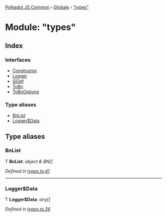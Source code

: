 [Polkadot JS Common](../README.md) › [Globals](../globals.md) › ["types"](_types_.md)

# Module: "types"

## Index

### Interfaces

* [Constructor](../interfaces/_types_.constructor.md)
* [Logger](../interfaces/_types_.logger.md)
* [SiDef](../interfaces/_types_.sidef.md)
* [ToBn](../interfaces/_types_.tobn.md)
* [ToBnOptions](../interfaces/_types_.tobnoptions.md)

### Type aliases

* [BnList](_types_.md#bnlist)
* [Logger$Data](_types_.md#loggerdata)

## Type aliases

###  BnList

Ƭ **BnList**: *object & BN[]*

*Defined in [types.ts:41](https://github.com/polkadot-js/common/blob/0f45b7fb/packages/util/src/types.ts#L41)*

___

###  Logger$Data

Ƭ **Logger$Data**: *any[]*

*Defined in [types.ts:26](https://github.com/polkadot-js/common/blob/0f45b7fb/packages/util/src/types.ts#L26)*
